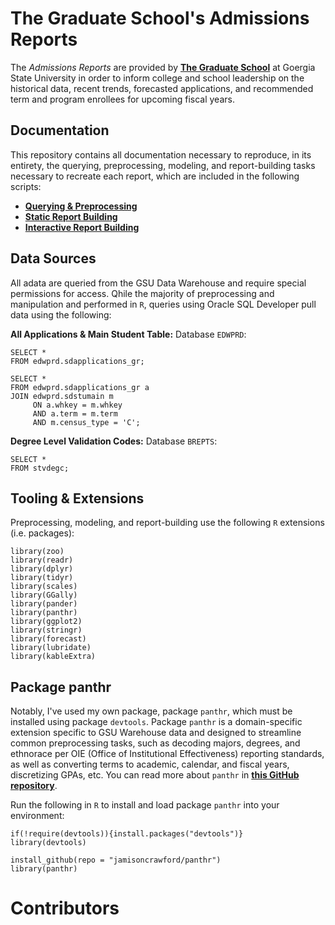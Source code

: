 # The Graduate School's Admissions Reports

The *Admissions Reports* are provided by [**The Graduate School**](https://graduate.gsu.edu/) at Goergia State University in order to inform college and school leadership on the historical data, recent trends, forecasted applications, and recommended term and program enrollees for upcoming fiscal years. 

## Documentation

This repository contains all documentation necessary to reproduce, in its entirety, the querying, preprocessing, modeling, and report-building tasks necessary to recreate each report, which are included in the following scripts:

* [**Querying & Preprocessing**](https://github.com/jamisoncrawford/admissions/blob/master/2020-02-25_admissions_sql-pull_preprocessing.r)
* [**Static Report Building**](https://github.com/jamisoncrawford/admissions/blob/master/2020-02-27_admissions-report-card_template.rmd)
* [**Interactive Report Building**](https://github.com/jamisoncrawford/admissions/blob/master/2020-02-27_admissions-report-card_template.rmd)

## Data Sources

All adata are queried from the GSU Data Warehouse and require special permissions for access. Qhile the majority of preprocessing and manipulation and performed in `R`, queries using Oracle SQL Developer pull data using the following:

**All Applications & Main Student Table:** Database `EDWPRD`:

```
SELECT *
FROM edwprd.sdapplications_gr;
   
SELECT *
FROM edwprd.sdapplications_gr a
JOIN edwprd.sdstumain m
     ON a.whkey = m.whkey 
     AND a.term = m.term 
     AND m.census_type = 'C';
```

**Degree Level Validation Codes:** Database `BREPTS`:

```
SELECT *
FROM stvdegc;
```

## Tooling & Extensions

Preprocessing, modeling, and report-building use the following `R` extensions (i.e. packages):

```
library(zoo)
library(readr)
library(dplyr)
library(tidyr)
library(scales)
library(GGally)
library(pander)
library(panthr)
library(ggplot2)
library(stringr)
library(forecast)
library(lubridate)
library(kableExtra)
```

## Package panthr

Notably, I've used my own package, package `panthr`, which must be installed using package `devtools`. Package `panthr` is a domain-specific extension specific to GSU Warehouse data and designed to streamline common preprocessing tasks, such as decoding majors, degrees, and ethnorace per OIE (Office of Institutional Effectiveness) reporting standards, as well as converting terms to academic, calendar, and fiscal years, discretizing GPAs, etc. You can read more about `panthr` in [**this GitHub repository**](https://github.com/jamisoncrawford/panthr). 

Run the following in `R` to install and load package `panthr` into your environment:

```
if(!require(devtools)){install.packages("devtools")}
library(devtools)

install_github(repo = "jamisoncrawford/panthr")
library(panthr)
```

# Contributors



```

